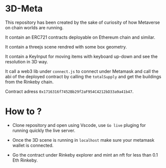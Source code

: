 # 3D-Meta

This repository has been created by the sake of curiosity of how Metaverse on chain worlds are running.

It contain an ERC721 contracts deployable on Ethereum chain and similar.

It contain a threejs scene rendred with some box geometry.

It contain a KeyInput for moving items with keyboard up-down and see the resolution in 3D way.

It call a web3 lib under `connect.js` to connect under Metamask and call the abi of the deployed contract by calling the `totalSupply` and get the buildings from the Rinkeby chain.

Contract adress `0x1716316f7452Bb29f2aF954C4212bD33a9a41b47`.



# How to ?

- Clone repository and open using Vscode, use `Go live` pluging for running quickly the live server.

- Once the 3D scene is running in `localhost` make sure your metamask wallet is connected.

- Go the contract under Rinkeby explorer and mint an nft for less than 0.1 Eth Rinkeby.
